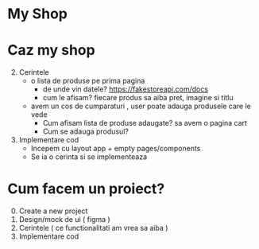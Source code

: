 # My Shop

# Caz my shop

2. Cerintele 
    - o lista de produse pe prima pagina
        - de unde vin datele? https://fakestoreapi.com/docs
        - cum le afisam? fiecare produs sa aiba pret, imagine si titlu
    - avem un cos de cumparaturi , user poate adauga produsele care le vede
        - Cum afisam lista de produse adaugate? sa avem o pagina cart
        - Cum se adauga produsul?
3. Implementare cod
    - Incepem cu layout app + empty pages/components
    - Se ia o cerinta si se implementeaza


# Cum facem un proiect?
0. Create a new project
1. Design/mock de ui ( figma )
2. Cerintele ( ce functionalitati am vrea sa aiba )
3. Implementare cod
